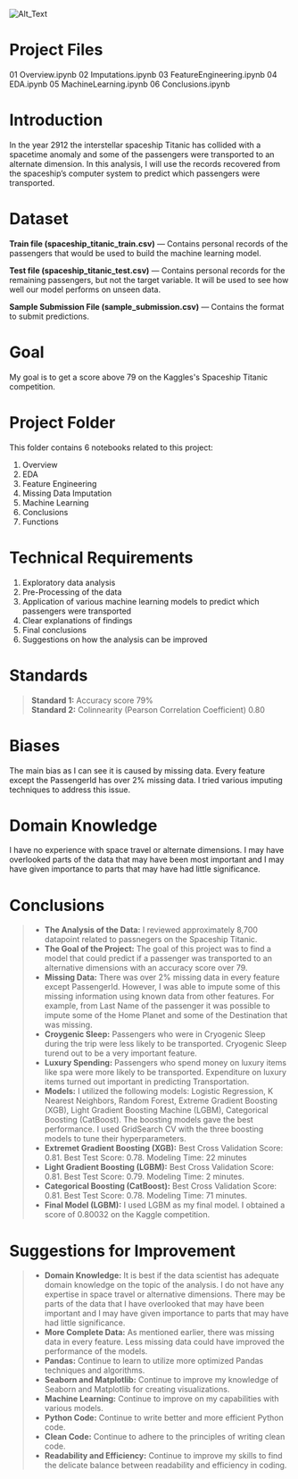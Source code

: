 ![Alt_Text](https://github.com/TuringCollegeSubmissions/knouri-ML.3/blob/main/Images/Titanic.PNG)
# Project Files
01 Overview.ipynb
02 Imputations.ipynb
03 FeatureEngineering.ipynb
04 EDA.ipynb
05 MachineLearning.ipynb
06 Conclusions.ipynb

# Introduction
In the year 2912 the interstellar spaceship Titanic has collided with a spacetime anomaly and some of the passengers were transported to an alternate dimension. In this analysis, I will use the records recovered from the spaceship’s computer system to predict which passengers were transported.

# Dataset
**Train file (spaceship_titanic_train.csv)** — Contains personal records of the passengers that would be used to build the machine learning model.

**Test file (spaceship_titanic_test.csv)** — Contains personal records for the remaining passengers, but not the target variable. It will be used to see how well our model performs on unseen data.

**Sample Submission File (sample_submission.csv)** — Contains the format to submit predictions.


# Goal
My goal is to get a score above 79 on the Kaggles's Spaceship Titanic competition.

# Project Folder
This folder contains 6 notebooks related to this project:
1. Overview
2. EDA
3. Feature Engineering
4. Missing Data Imputation
5. Machine Learning
6. Conclusions
7. Functions


# Technical Requirements
1. Exploratory data analysis
2. Pre-Processing of the data
3. Application of various machine learning models to predict which passengers were transported
4. Clear explanations of findings
5. Final conclusions
6. Suggestions on how the analysis can be improved


# Standards
> **Standard 1:** Accuracy score 79% <BR>
> **Standard 2:** Colinnearity (Pearson Correlation Coefficient) 0.80 <BR> 

# Biases
The main bias as I can see it is caused by missing data. Every feature except the PassengerId has over 2% missing data. I tried various imputing techniques to address this issue.

# Domain Knowledge
I have no experience with space travel or alternate dimensions. I may have overlooked parts of the data that may have been most important and I may have given importance to parts that may have had little significance. 

# Conclusions
>* **The Analysis of the Data:** I reviewed approximately 8,700 datapoint related to passnegers on the Spaceship Titanic. <br> 
>* **The Goal of the Project:** The goal of this project was to find a model that could predict if a passenger was transported to an alternative dimensions with an accuracy score over 79.<br>
>* **Missing Data:** There was over 2% missing data in every feature except PassengerId. However, I was able to impute some of this missing information using known data from other features. For example, from Last Name of the passenger it was possible to impute some of the Home Planet and some of the Destination that was missing.  <br>
>* **Croygenic Sleep:** Passengers who were in Cryogenic Sleep during the trip were less likely to be transported. Cryogenic Sleep turend out to be a very important feature. <br>
>* **Luxury Spending:** Passengers who spend money on luxury items like spa were more likely to be transported. Expenditure on luxury items turned out important in predicting Transportation.<br>
>* **Models:** I utilized the following models: Logistic Regression, K Nearest Neighbors, Random Forest, Extreme Gradient Boosting (XGB), Light Gradient Boosting Machine (LGBM), Categorical Boosting (CatBoost). The boosting models gave the best performance. I used GridSearch CV with the three boosting models to tune their hyperparameters. <br>
>* **Extremet Gradient Boosting (XGB):** Best Cross Validation Score: 0.81. Best Test Score: 0.78. Modeling Time: 22 minutes   <br>
>* **Light Gradient Boosting (LGBM):** Best Cross Validation Score: 0.81. Best Test Score: 0.79. Modeling Time: 2 minutes.  <br>
>* **Categorical Boosting (CatBoost):** Best Cross Validation Score: 0.81. Best Test Score: 0.78. Modeling Time: 71 minutes.<br>
>* **Final Model (LGBM):** I used LGBM as my final model. I obtained a score of 0.80032 on the Kaggle competition.<br>

# Suggestions for Improvement
>* **Domain Knowledge:** It is best if the data scientist has adequate domain knowledge on the topic of the analysis. I do not have any expertise in space travel or alternative dimensions. There may be parts of the data that I have overlooked that may have been important and I may have given importance to parts that may have had little significance. <br>
>* **More Complete Data:** As mentioned earlier, there was missing data in every feature. Less missing data could have improved the performance of the models.<br>  
>* **Pandas:** Continue to learn to utilize more optimized Pandas techniques and algorithms.<br>
>* **Seaborn and Matplotlib:** Continue to improve my knowledge of Seaborn and Matplotlib for creating visualizations. <br>
>* **Machine Learning:** Continue to improve on my capabilities with various models. <br>
>* **Python Code:** Continue to write better and more efficient Python code. <br>
>* **Clean Code:** Continue to adhere to the principles of writing clean code. <br>
>* **Readability and Efficiency:** Continue to improve my skills to find the delicate balance between readability and efficiency in coding.<br>